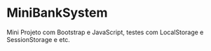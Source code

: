 # MiniBankSystem 

Mini Projeto com Bootstrap e JavaScript, testes com LocalStorage e SessionStorage e etc.
